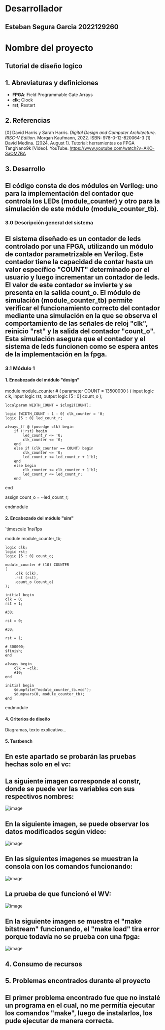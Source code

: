 # Desarrollador
## Esteban Segura Garcia 2022129260

# Nombre del proyecto
## Tutorial de diseño logico 

## 1. Abreviaturas y definiciones
- **FPGA**: Field Programmable Gate Arrays
- **clk**; Clock
- **rst**; Restart

## 2. Referencias
[0] David Harris y Sarah Harris. *Digital Design and Computer Architecture. RISC-V Edition.* Morgan Kaufmann, 2022. ISBN: 978-0-12-820064-3
[1] David Medina. (2024, August 1). Tutorial: herramientas os FPGA TangNano9k [Video]. YouTube. https://www.youtube.com/watch?v=AKO-SaOM7BA

## 3. Desarrollo

## El código consta de dos módulos en Verilog: uno para la implementación del contador que controla los LEDs (module_counter) y otro para la simulación de este módulo (module_counter_tb).

### 3.0 Descripción general del sistema

## El sistema diseñado es un contador de leds controlado por una FPGA, utilizando un módulo de contador parametrizable en Verilog. Este contador tiene la capacidad de contar hasta un valor específico "COUNT" determinado por el usuario y luego incrementar un contador de leds. El valor de este contador se invierte y se presenta en la salida count_o. El módulo de simulación (module_counter_tb) permite verificar el funcionamiento correcto del contador mediante una simulación en la que se observa el comportamiento de las señales de reloj "clk", reinicio "rst" y la salida del contador "count_o". Esta simulación asegura que el contador y el sistema de leds funcionen como se espera antes de la implementación en la fpga.

### 3.1 Módulo 1
#### 1. Encabezado del módulo "design"
module module_counter #
(
    parameter COUNT = 13500000
) 
(
    input logic clk,
    input logic rst,
    output logic [5 : 0] count_o
);

    localparam WIDTH_COUNT = $clog2(COUNT);

    logic [WIDTH_COUNT - 1 : 0] clk_counter = '0;
    logic [5 : 0] led_count_r;

    always_ff @ (posedge clk) begin
        if (!rst) begin
            led_count_r <= '0;
            clk_counter <= '0;
        end 
        else if (clk_counter == COUNT) begin
            clk_counter <= '0;
            led_count_r <= led_count_r + 1'b1;
        end 
        else begin
            clk_counter <= clk_counter + 1'b1;
            led_count_r <= led_count_r;
        end
end

assign count_o = ~led_count_r;

endmodule

#### 2. Encabezado del módulo "sim"
`timescale 1ns/1ps

module module_counter_tb;

    logic clk;
    logic rst;
    logic [5 : 0] count_o;

    module_counter # (10) COUNTER 
    (
        .clk (clk),
        .rst (rst),
        .count_o (count_o)
    );

    initial begin
    clk = 0;
    rst = 1;

    #30;
    
    rst = 0;

    #30;
    
    rst = 1;

    # 300000;
    $finish;
    end

    always begin
        clk = ~clk;
        #10;
    end

    initial begin
        $dumpfile("module_counter_tb.vcd");
        $dumpvars(0, module_counter_tb);
    end

endmodule

#### 4. Criterios de diseño
Diagramas, texto explicativo...

#### 5. Testbench
## En este apartado se probarán las pruebas hechas solo en el vc:
## La siguiente imagen corresponde al constr, donde se puede ver las variables con sus respectivos nombres:

![image](https://github.com/user-attachments/assets/474c34a7-09f1-4c38-9457-1c8c46d4867b)

## En la siguiente imagen, se puede observar los datos modificados según video:

![image](https://github.com/user-attachments/assets/617d6039-5636-4a67-8187-9017e4ad521c)

## En las siguientes imagenes se muestran la consola con los comandos funcionando:

![image](https://github.com/user-attachments/assets/3fe64847-e385-4c28-9299-90945d2c88f3)

## La prueba de que funcionó el WV:

![image](https://github.com/user-attachments/assets/9d782c89-54f6-4d87-b94c-a0f794fe1678)

## En la siguiente imagen se muestra el "make bitstream" funcionando, el "make load" tira error porque todavía no se prueba con una fpga:

![image](https://github.com/user-attachments/assets/d579fb14-1cd6-440d-bf88-a6dda2adcd71)

## 4. Consumo de recursos

## 5. Problemas encontrados durante el proyecto
## El primer problema encontrado fue que no instalé un programa en el cual, no me permitía ejecutar los comandos "make", luego de  instalarlos, los pude ejecutar de manera correcta.


